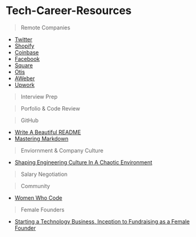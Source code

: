 # Tech-Career-Resources

> Remote Companies
- [Twitter](https://careers.twitter.com/en.html "Twitter")
- [Shopify](https://www.shopify.com/careers "Shopify")
- [Coinbase](https://www.coinbase.com/careers "Coinbase")
- [Facebook](https://www.facebook.com/careers/ "Facebook")
- [Square](https://careers.squareup.com/us/en "Square")
- [Otis](https://www.otis.com/corporate/careers/ "Otis")
- [AWeber](https://www.aweber.com/careers.htm "AWeber")
- [Upwork](https://careers.upwork.com/ "Upwork")

> Interview Prep

> Porfolio & Code Review

> GitHub
- [Write A Beautiful README](https://blog.bitsrc.io/how-to-write-beautiful-and-meaningful-readme-md-for-your-next-project-897045e3f991 "How to Write Beautiful and Meaningful README.md")
- [Mastering Markdown](https://guides.github.com/features/mastering-markdown/ "Mastering Markdown")

> Enviornment & Company Culture
- [Shaping Engineering Culture In A Chaotic Environment](https://www.youtube.com/watch?v=34t3zE2yPHY&list=PLVcEZG2JPVhcqhyjIthVDmyKyyATGAMPC "Shaping Engineering Culture In A Chaotic Environment")

> Salary Negotiation

> Community
- [Women Who Code](https://www.womenwhocode.com "Women Who Code")

> Female Founders
- [Starting a Technology Business, Inception to Fundraising as a Female Founder
](https://www.youtube.com/watch?v=T9hrYuKpxfo&list=PLVcEZG2JPVhcqhyjIthVDmyKyyATGAMPC&index=3")
